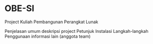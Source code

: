 # OBE-SI
Project Kuliah Pembangunan Perangkat Lunak

Penjelasan umum deskripsi project
Petunjuk Instalasi 
Langkah-langkah Penggunaan
informasi lain (anggota team)

